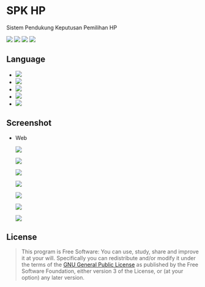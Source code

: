 # SPK HP

Sistem Pendukung Keputusan Pemilihan HP


[![](https://gitlab.com/gitlab-org/gitlab-ee/badges/master/build.svg)](https://wahidari.gitlab.io)
[![](https://semaphoreci.com/api/v1/projects/2f1a5809-418b-4cc2-a1f4-819607579fe7/400484/shields_badge.svg)](https://wahidari.gitlab.io)
[![](https://img.shields.io/badge/docs-latest-brightgreen.svg?style=flat&maxAge=86400)](https://wahidari.gitlab.io)
[![](https://img.shields.io/badge/Find%20Me-%40wahidari-009688.svg?style=social)](https://wahidari.gitlab.io)

## Language

- [![](https://img.shields.io/badge/html-5-FF5722.svg)](https://wahidari.gitlab.io) 
- [![](https://img.shields.io/badge/css-3-03A9F4.svg)](https://wahidari.gitlab.io)
- [![](https://img.shields.io/badge/javascript-1.8-FFCA28.svg)](https://wahidari.gitlab.io)
- [![](https://img.shields.io/badge/php-7.1.8-673AB7.svg)](https://wahidari.gitlab.io) 
- [![](https://img.shields.io/badge/mysql-5.0.12-yellow.svg)](https://wahidari.gitlab.io) 

## Screenshot

- Web

    ![](./ss/a.png)
    
    ![](./ss/b.png)
    
    ![](./ss/c.png)
    
    ![](./ss/d.png)
    
    ![](./ss/e.png)
    
    ![](./ss/f.png)
    
    ![](./ss/g.png)
    
## License
> This program is Free Software: 
You can use, study, share and improve it at your will. 
Specifically you can redistribute and/or modify it under the terms of the [GNU General Public License](https://www.gnu.org/licenses/gpl.html) 
as published by the Free Software Foundation, either version 3 of the License, or (at your option) any later version.